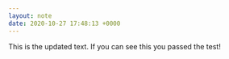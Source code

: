 ```yaml
---
layout: note
date: 2020-10-27 17:48:13 +0000
---
```


This is the updated text. If you can see this you passed the test!
